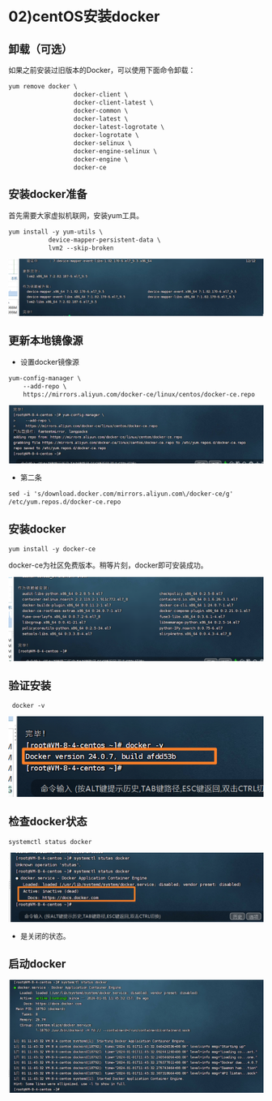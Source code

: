 # 02)centOS安装docker

## 卸载（可选）

如果之前安装过旧版本的Docker，可以使用下面命令卸载：

```shell
yum remove docker \
                  docker-client \
                  docker-client-latest \
                  docker-common \
                  docker-latest \
                  docker-latest-logrotate \
                  docker-logrotate \
                  docker-selinux \
                  docker-engine-selinux \
                  docker-engine \
                  docker-ce
```



## 安装docker准备

首先需要大家虚拟机联网，安装yum工具。

```shell
yum install -y yum-utils \
           device-mapper-persistent-data \
           lvm2 --skip-broken
```

![image-20240101114015765](02contos安装docker.assets/image-20240101114015765.png)

## 更新本地镜像源

- 设置docker镜像源

```shell
yum-config-manager \
    --add-repo \
    https://mirrors.aliyun.com/docker-ce/linux/centos/docker-ce.repo
```

![image-20240101114033808](02contos安装docker.assets/image-20240101114033808.png)

- 第二条

```shell
sed -i 's/download.docker.com/mirrors.aliyun.com\/docker-ce/g' /etc/yum.repos.d/docker-ce.repo
```



## 安装docker

```
yum install -y docker-ce
```

docker-ce为社区免费版本。稍等片刻，docker即可安装成功。

![image-20240101114234333](02contos安装docker.assets/image-20240101114234333.png)



## 验证安装

```shell
 docker -v
```

![image-20240101114306512](02contos安装docker.assets/image-20240101114306512.png)

## 检查docker状态

```shell
systemctl status docker 
```

![image-20240101114519130](02contos安装docker.assets/image-20240101114519130.png)

- 是关闭的状态。



## 启动docker

![image-20240101114549211](02contos安装docker.assets/image-20240101114549211.png)
